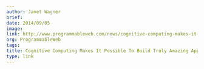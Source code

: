 ```yaml
---
author: Janet Wagner
brief:
date: 2014/09/05
image:
link: http://www.programmableweb.com/news/cognitive-computing-makes-it-possible-to-build-truly-amazing-apps/analysis/2014/09/05
org: ProgrammableWeb
tags:
title: Cognitive Computing Makes It Possible To Build Truly Amazing Apps
type: link
---
```

